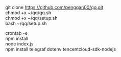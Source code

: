 git clone https://github.com/penggan00/qq.git  
chmod +x ~/qq/qq.sh  
chmod +x ~/qq/setup.sh  
bash ~/qq/setup.sh  

crontab -e  
npm install  
node index.js  
npm install telegraf dotenv tencentcloud-sdk-nodejs